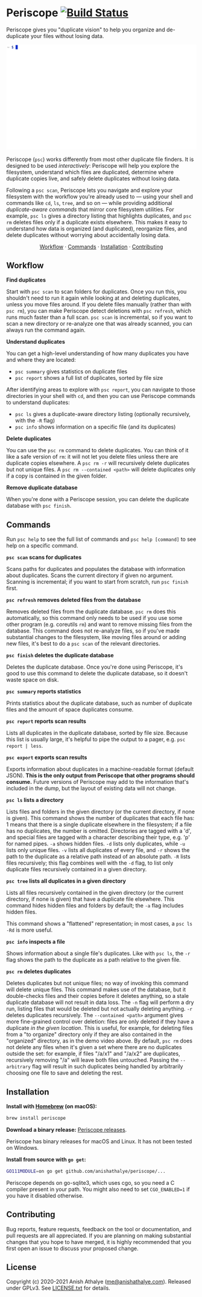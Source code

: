 # Periscope [![Build Status](https://github.com/anishathalye/periscope/workflows/CI/badge.svg)](https://github.com/anishathalye/periscope/actions?query=workflow%3ACI)
<!--
Other useful stuff:

https://goreportcard.com/report/github.com/anishathalye/periscope
-->

Periscope gives you "duplicate vision" to help you organize and de-duplicate your files without losing data.

<p align="center">
<img src="https://raw.githubusercontent.com/anishathalye/assets/master/periscope/demo.gif" width="636" alt="Periscope demo">
</p>

Periscope (`psc`) works differently from most other duplicate file finders. It
is designed to be used _interactively_: Periscope will help you explore the
filesystem, understand which files are duplicated, determine where duplicate
copies live, and safely delete duplicates without losing data.

Following a `psc scan`, Periscope lets you navigate and explore your filesystem
with the workflow you're already used to &mdash; using your shell and commands
like `cd`, `ls`, `tree`, and so on &mdash; while providing additional
_duplicate-aware commands_ that mirror core filesystem utilities. For example,
`psc ls` gives a directory listing that highlights duplicates, and `psc rm`
deletes files only if a duplicate exists elsewhere. This makes it easy to
understand how data is organized (and duplicated), reorganize files, and delete
duplicates without worrying about accidentally losing data.

<p align="center">
<a href="#workflow">Workflow</a> &middot; <a href="#commands">Commands</a> &middot; <a href="#installation">Installation</a> &middot; <a href="#contributing">Contributing</a>
</p>

## Workflow

**Find duplicates**

Start with `psc scan` to scan folders for duplicates. Once you run this, you
shouldn't need to run it again while looking at and deleting duplicates, unless
you move files around. If you delete files manually (rather than with `psc rm`),
you can make Periscope detect deletions with `psc refresh`, which runs much
faster than a full scan. `psc scan` is incremental, so if you want to scan a new
directory or re-analyze one that was already scanned, you can always run the
command again.

**Understand duplicates**

You can get a high-level understanding of how many duplicates you have and
where they are located:

- `psc summary` gives statistics on duplicate files
- `psc report` shows a full list of duplicates, sorted by file size

After identifying areas to explore with `psc report`, you can navigate to those
directories in your shell with `cd`, and then you can use Periscope commands to
understand duplicates:

- `psc ls` gives a duplicate-aware directory listing (optionally recursively,
  with the `-R` flag)
- `psc info` shows information on a specific file (and its duplicates)

**Delete duplicates**

You can use the `psc rm` command to delete duplicates. You can think of it like
a safe version of `rm`: it will not let you delete files unless there are
duplicate copies elsewhere. A `psc rm -r` will recursively delete duplicates
but not unique files. A `psc rm --contained <path>` will delete duplicates only
if a copy is contained in the given folder.

**Remove duplicate database**

When you're done with a Periscope session, you can delete the duplicate
database with `psc finish`.

## Commands

Run `psc help` to see the full list of commands and `psc help [command]` to see
help on a specific command.

**`psc scan` scans for duplicates**

Scans paths for duplicates and populates the database with information about
duplicates. Scans the current directory if given no argument. Scanning is
incremental; if you want to start from scratch, run `psc finish` first.

**`psc refresh` removes deleted files from the database**

Removes deleted files from the duplicate database. `psc rm` does this
automatically, so this command only needs to be used if you use some other
program (e.g. coreutils `rm`) and want to remove missing files from the
database. This command does not re-analyze files, so if you've made substantial
changes to the filesystem, like moving files around or adding new files, it's
best to do a `psc scan` of the relevant directories.

**`psc finish` deletes the duplicate database**

Deletes the duplicate database. Once you're done using Periscope, it's good to
use this command to delete the duplicate database, so it doesn't waste space on
disk.

**`psc summary` reports statistics**

Prints statistics about the duplicate database, such as number of duplicate
files and the amount of space duplicates consume.

**`psc report` reports scan results**

Lists all duplicates in the duplicate database, sorted by file size. Because
this list is usually large, it's helpful to pipe the output to a pager, e.g.
`psc report | less`.

**`psc export` exports scan results**

Exports information about duplicates in a machine-readable format (default
JSON). **This is the only output from Periscope that other programs should
consume.** Future versions of Periscope may add to the information that's
included in the dump, but the layout of existing data will not change.

**`psc ls` lists a directory**

Lists files and folders in the given directory (or the current directory, if
none is given). This command shows the number of duplicates that each file has:
1 means that there is a single duplicate elsewhere in the filesystem; if a file
has no duplicates, the number is omitted. Directories are tagged with a 'd',
and special files are tagged with a character describing their type, e.g. 'p'
for named pipes. `-a` shows hidden files. `-d` lists only duplicates, while
`-u` lists only unique files. `-v` lists all duplicates of every file, and `-r`
shows the path to the duplicate as a relative path instead of an absolute path.
`-R` lists files recursively; this flag combines well with the `-d` flag, to
list only duplicate files recursively contained in a given directory.

**`psc tree` lists all duplicates in a given directory**

Lists all files recursively contained in the given directory (or the current
directory, if none is given) that have a duplicate file elsewhere. This command
hides hidden files and folders by default; the `-a` flag includes hidden files.

This command shows a "flattened" representation; in most cases, a `psc ls -Rd`
is more useful.

**`psc info` inspects a file**

Shows information about a single file's duplicates. Like with `psc ls`, the
`-r` flag shows the path to the duplicate as a path relative to the given file.

**`psc rm` deletes duplicates**

Deletes duplicates but not unique files; no way of invoking this command will
delete unique files. This command makes use of the database, but it
double-checks files and their copies before it deletes anything, so a stale
duplicate database will not result in data loss. The `-n` flag will perform a
dry run, listing files that would be deleted but not actually deleting
anything. `-r` deletes duplicates recursively. The `--contained <path>`
argument gives more fine-grained control over deletion: files are only deleted
if they have a duplicate _in the given location_. This is useful, for example,
for deleting files from a "to organize" directory only if they are also
contained in the "organized" directory, as in the demo video above. By default,
`psc rm` does not delete any files when it's given a set where there are no
duplicates outside the set: for example, if files "/a/x1" and "/a/x2" are
duplicates, recursively removing "/a" will leave both files untouched. Passing
the `--arbitrary` flag will result in such duplicates being handled by
arbitrarily choosing one file to save and deleting the rest.

## Installation

**Install with [Homebrew](https://brew.sh/) (on macOS):**

```bash
brew install periscope
```

**Download a binary release:**
[Periscope releases](https://github.com/anishathalye/periscope/releases).

Periscope has binary releases for macOS and Linux. It has not been tested on
Windows.

**Install from source with `go get`:**

```bash
GO111MODULE=on go get github.com/anishathalye/periscope/...
```

Periscope depends on go-sqlite3, which uses cgo, so you need a C compiler
present in your path. You might also need to set `CGO_ENABLED=1` if you have it
disabled otherwise.

<!--

Testing releases:

```
docker run -e --rm --privileged -v $PWD:/go/src/github.com/anishathalye/periscope -v /var/run/docker.sock:/var/run/docker.sock -w /go/src/github.com/anishathalye/periscope mailchain/goreleaser-xcgo --rm-dist --skip-publish
```

Supply `--snapshot` if version is not tagged

-->

## Contributing

Bug reports, feature requests, feedback on the tool or documentation, and pull
requests are all appreciated. If you are planning on making substantial changes
that you hope to have merged, it is highly recommended that you first open an
issue to discuss your proposed change.

## License

Copyright (c) 2020-2021 Anish Athalye (me@anishathalye.com). Released under GPLv3.
See [LICENSE.txt](LICENSE.txt) for details.
